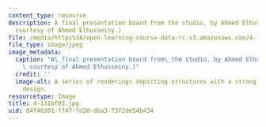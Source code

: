 ```yaml
---
content_type: resource
description: A final presentation board from the studio, by Ahmed Elhusseiny. (Image
  courtesy of Ahmed Elhusseiny.)
file: /media/https%3A/open-learning-course-data-rc.s3.amazonaws.com/4-131b-architectural-design-level-ii-material-and-tectonic-transformations-the-herreshoff-museum-fall-2003/04f40391ff47fd20dba373f2de54b434_4-131bf03.jpg
file_type: image/jpeg
image_metadata:
  caption: "A\_final presentation board from\_the studio, by Ahmed Elhusseiny. (Image\
    \ courtesy of Ahmed Elhusseiny.)"
  credit: ''
  image-alt: A series of renderings depicting structures with a strong linear or striped
    design.
resourcetype: Image
title: 4-131bf03.jpg
uid: 04f40391-ff47-fd20-dba3-73f2de54b434
---
```

